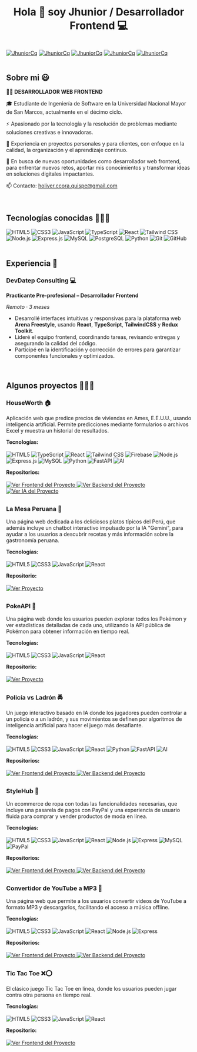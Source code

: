 <h1 align="center">Hola 👋 soy Jhunior / Desarrollador Frontend 💻 </h1> 

<br>

<div align="left">
  <a href="https://www.linkedin.com/in/holiver-ccora-quispe-0a0642258" target="_blank"><img align="center" src="https://img.shields.io/badge/LinkedIn-0077B5?style=for-the-badge&logo=linkedin&logoColor=white" alt="JhuniorCq" /></a>
  <a href="https://wa.me/936128801" target="_blank"><img align="center" src="https://img.shields.io/badge/WhatsApp-25D366?style=for-the-badge&logo=whatsapp&logoColor=white" alt="JhuniorCq" /></a>
  <a href="https://www.facebook.com/holiver.jhunior" target="_blank"><img align="center" src="https://img.shields.io/badge/Facebook-1877F2?style=for-the-badge&logo=facebook&logoColor=white" alt="JhuniorCq" /></a>
  <a href="mailto:holiver.ccora.quispe@gmail.com" target="_blank"><img align="center" src="https://img.shields.io/badge/Gmail-D14836?style=for-the-badge&logo=gmail&logoColor=white" alt="JhuniorCq" /></a>
  <a href="https://portafolio-jhunior-ccora.vercel.app/" target="_blank" ><img align="center" src="https://img.shields.io/badge/website-000000?style=for-the-badge&logo=About.me&logoColor=white" alt="JhuniorCq" /></a>
</div>

<br>

<h2>Sobre mi 😃</h2>

<div align="left">
  👨‍💻 <strong>DESARROLLADOR WEB FRONTEND</strong>
  
  🎓 Estudiante de Ingeniería de Software en la Universidad Nacional Mayor de San Marcos, actualmente en el décimo ciclo.
  
  ⚡ Apasionado por la tecnología y la resolución de problemas mediante soluciones creativas e innovadoras.
  
  🌟 Experiencia en proyectos personales y para clientes, con enfoque en la calidad, la organización y el aprendizaje continuo.
  
  🎯 En busca de nuevas oportunidades como desarrollador web frontend, para enfrentar nuevos retos, aportar mis conocimientos y transformar ideas en soluciones digitales impactantes.
  
  📫 Contacto: holiver.ccora.quispe@gmail.com
</div>

<br>

<h2>Tecnologías conocidas 👨🏻‍💻</h2>

<div>
  <div>
    <img src="https://img.shields.io/badge/HTML5-E34F26?style=for-the-badge&logo=html5&logoColor=white" alt="HTML5" />
    <img src="https://img.shields.io/badge/CSS3-1572B6?style=for-the-badge&logo=css3&logoColor=white" alt="CSS3" />
    <img src="https://img.shields.io/badge/JavaScript-F7DF1E?style=for-the-badge&logo=javascript&logoColor=black" alt="JavaScript" />
    <img src="https://img.shields.io/badge/TypeScript-007ACC?style=for-the-badge&logo=typescript&logoColor=white" alt="TypeScript" />
    <img src="https://img.shields.io/badge/React-20232A?style=for-the-badge&logo=react&logoColor=61DAFB" alt="React" />
    <img src="https://img.shields.io/badge/Tailwind_CSS-38B2AC?style=for-the-badge&logo=tailwind-css&logoColor=white" alt="Tailwind CSS" />
    <img src="https://img.shields.io/badge/Node.js-43853D?style=for-the-badge&logo=node.js&logoColor=white" alt="Node.js" />
    <img src="https://img.shields.io/badge/Express.js-404D59?style=for-the-badge" alt="Express.js" />
    <img src="https://img.shields.io/badge/MySQL-00000F?style=for-the-badge&logo=mysql&logoColor=white" alt="MySQL" />
    <img src="https://img.shields.io/badge/PostgreSQL-316192?style=for-the-badge&logo=postgresql&logoColor=white" alt="PostgreSQL" />
    <img src="https://img.shields.io/badge/Python-14354C?style=for-the-badge&logo=python&logoColor=white" alt="Python" />
    <img src="https://img.shields.io/badge/Git-F05032?style=for-the-badge&logo=git&logoColor=white" alt="Git">
    <img src="https://img.shields.io/badge/GitHub-100000?style=for-the-badge&logo=github&logoColor=white" alt="GitHub" />
  </div>
</div>

<br>

<h2>Experiencia 💼</h2>

<div>
  <h3>DevDatep Consulting 💻</h3>
  <p><strong>Practicante Pre-profesional – Desarrollador Frontend</strong></p>
  <p><em>Remoto · 3 meses</em></p>
  <ul>
    <li>Desarrollé interfaces intuitivas y responsivas para la plataforma web <strong>Arena Freestyle</strong>, usando <strong>React</strong>, <strong>TypeScript</strong>, <strong>TailwindCSS</strong> y <strong>Redux Toolkit</strong>.</li>
    <li>Lideré el equipo frontend, coordinando tareas, revisando entregas y asegurando la calidad del código.</li>
    <li>Participé en la identificación y corrección de errores para garantizar componentes funcionales y optimizados.</li>
  </ul>
</div>

<br>

<div id="proyectos">
  <h2>Algunos proyectos 👨🏻‍💻</h2>

  <!-- Proyecto: HouseWorth -->
  <div style="margin-bottom: 30px;">
    <h3>HouseWorth 🏠</h3>
    <p>
      Aplicación web que predice precios de viviendas en Ames, E.E.U.U., usando inteligencia artificial. 
      Permite predicciones mediante formularios o archivos Excel y muestra un historial de resultados.
    </p>
    <p>
      <strong>Tecnologías:</strong>
      <br><br>
      <span>
        <img src="https://img.shields.io/badge/HTML5-E34F26?style=for-the-badge&logo=html5&logoColor=white" alt="HTML5" />
        <img src="https://img.shields.io/badge/TypeScript-007ACC?style=for-the-badge&logo=typescript&logoColor=white" alt="TypeScript" />
        <img src="https://img.shields.io/badge/React-20232A?style=for-the-badge&logo=react&logoColor=61DAFB" alt="React" />
        <img src="https://img.shields.io/badge/Tailwind_CSS-38B2AC?style=for-the-badge&logo=tailwind-css&logoColor=white" alt="Tailwind CSS" />
        <img src="https://img.shields.io/badge/firebase-ffca28?style=for-the-badge&logo=firebase&logoColor=black" alt="Firebase" />
        <img src="https://img.shields.io/badge/Node.js-43853D?style=for-the-badge&logo=node.js&logoColor=white" alt="Node.js" />
        <img src="https://img.shields.io/badge/Express.js-404D59?style=for-the-badge" alt="Express.js" />
        <img src="https://img.shields.io/badge/MySQL-00000F?style=for-the-badge&logo=mysql&logoColor=white" alt="MySQL" />
        <img src="https://img.shields.io/badge/Python-14354C?style=for-the-badge&logo=python&logoColor=white" alt="Python" />
        <img src="https://img.shields.io/badge/FastAPI-005571?style=for-the-badge&logo=fastapi" alt="FastAPI" />
        <img src="https://img.shields.io/badge/AI-FF6F00?style=for-the-badge" alt="AI" />
      </span>
    </p>
    <p>
      <strong>Repositorios:</strong>
      <br><br>
      <a href="https://github.com/JhuniorCq/houseworth-frontend.git" target="_blank">
        <img src="https://img.shields.io/badge/Ver%20Frontend%20del%20Proyecto-0073e6?style=flat&logo=github&logoColor=white" alt="Ver Frontend del Proyecto" />
      </a>
      <a href="https://github.com/JhuniorCq/houseworth-backend.git" target="_blank">
        <img src="https://img.shields.io/badge/Ver%20Backend%20del%20Proyecto-0073e6?style=flat&logo=github&logoColor=white" alt="Ver Backend del Proyecto" />
      </a>
      <a href="https://github.com/JhuniorCq/houseworth-ia.git" target="_blank">
        <img src="https://img.shields.io/badge/Ver%20IA%20del%20Proyecto-0073e6?style=flat&logo=github&logoColor=white" alt="Ver IA del Proyecto" />
      </a>
    </p>
  </div>

  <!-- Proyecto: Miskito -->
  <div style="margin-bottom: 30px;">
    <h3>La Mesa Peruana 🌽</h3>
    <p>
      Una página web dedicada a los deliciosos platos típicos del Perú, que además incluye un 
      chatbot interactivo impulsado por la IA "Gemini", para ayudar a los usuarios a descubrir recetas y más información sobre la gastronomía peruana.
    </p>
    <p>
      <strong>Tecnologías:</strong>
      <br><br>
      <span>
        <img src="https://img.shields.io/badge/HTML5-E34F26?style=for-the-badge&logo=html5&logoColor=white" alt="HTML5" />
        <img src="https://img.shields.io/badge/CSS3-1572B6?style=for-the-badge&logo=css3&logoColor=white" alt="CSS3" />
        <img src="https://img.shields.io/badge/JavaScript-F7DF1E?style=for-the-badge&logo=javascript&logoColor=black" alt="JavaScript" />
        <img src="https://img.shields.io/badge/React-20232A?style=for-the-badge&logo=react&logoColor=61DAFB" alt="React" />
      </span>
    </p>
    <p>
      <strong>Repositorio:</strong>
      <br><br>
      <a href="https://github.com/JhuniorCq/platos-tipicos-peru.git" target="_blank">
        <img src="https://img.shields.io/badge/Ver%20Frontend%20del%20Proyecto-0073e6?style=flat&logo=github&logoColor=white" alt="Ver Proyecto" />
      </a>
    </p>
  </div>

  <!-- Proyecto: PokeAPI -->
  <div style="margin-bottom: 30px;">
    <h3>PokeAPI 🐾</h3>
    <p>
      Una página web donde los usuarios pueden explorar todos los Pokémon y ver estadísticas detalladas 
      de cada uno, utilizando la API pública de Pokémon para obtener información en tiempo real.
    </p>
    <p>
      <strong>Tecnologías:</strong>
      <br><br>
      <span>
        <img src="https://img.shields.io/badge/HTML5-E34F26?style=for-the-badge&logo=html5&logoColor=white" alt="HTML5" />
        <img src="https://img.shields.io/badge/CSS3-1572B6?style=for-the-badge&logo=css3&logoColor=white" alt="CSS3" />
        <img src="https://img.shields.io/badge/JavaScript-F7DF1E?style=for-the-badge&logo=javascript&logoColor=black" alt="JavaScript" />
        <img src="https://img.shields.io/badge/React-20232A?style=for-the-badge&logo=react&logoColor=61DAFB" alt="React" />
      </span>
    </p>
    <p>
      <strong>Repositorio:</strong>
      <br><br>
      <a href="https://github.com/JhuniorCq/proyecto-poke-api.git" target="_blank">
        <img src="https://img.shields.io/badge/Ver%20Frontend%20del%20Proyecto-0073e6?style=flat&logo=github&logoColor=white" alt="Ver Proyecto" />
      </a>
    </p>
  </div>

  <!-- Proyecto: Policia vs Ladron -->
  <div style="margin-bottom: 30px;">
    <h3>Policía vs Ladrón 🚔</h3>
    <p>
      Un juego interactivo basado en IA donde los jugadores pueden controlar a un policía o a un ladrón, 
      y sus movimientos se definen por algoritmos de inteligencia artificial para hacer el juego más desafiante.
    </p>
    <p>
      <strong>Tecnologías:</strong>
      <br><br>
      <span>
        <img src="https://img.shields.io/badge/HTML5-E34F26?style=for-the-badge&logo=html5&logoColor=white" alt="HTML5" />
        <img src="https://img.shields.io/badge/CSS3-1572B6?style=for-the-badge&logo=css3&logoColor=white" alt="CSS3" />
        <img src="https://img.shields.io/badge/JavaScript-F7DF1E?style=for-the-badge&logo=javascript&logoColor=black" alt="JavaScript" />
        <img src="https://img.shields.io/badge/React-20232A?style=for-the-badge&logo=react&logoColor=61DAFB" alt="React" />
        <img src="https://img.shields.io/badge/Python-14354C?style=for-the-badge&logo=python&logoColor=white" alt="Python" />
        <img src="https://img.shields.io/badge/FastAPI-005571?style=for-the-badge&logo=fastapi" alt="FastAPI" />
        <img src="https://img.shields.io/badge/AI-FF6F00?style=for-the-badge" alt="AI" />
      </span>
    </p>
    <p>
      <strong>Repositorios:</strong>
      <br><br>
      <a href="https://github.com/JhuniorCq/policia_vs_ladron_vista.git" target="_blank">
        <img src="https://img.shields.io/badge/Ver%20Frontend%20del%20Proyecto-0073e6?style=flat&logo=github&logoColor=white" alt="Ver Frontend del Proyecto" />
      </a>
      <a href="https://github.com/JhuniorCq/policia_vs_ladron_servidor.git" target="_blank">
        <img src="https://img.shields.io/badge/Ver%20Backend%20del%20Proyecto-0073e6?style=flat&logo=github&logoColor=white" alt="Ver Backend del Proyecto" />
      </a>
    </p>
  </div>

  <!-- Proyecto: StyleHub -->
  <div style="margin-bottom: 30px;">
    <h3>StyleHub 👗</h3>
    <p>
      Un ecommerce de ropa con todas las funcionalidades necesarias, que incluye una pasarela de pagos 
      con PayPal y una experiencia de usuario fluida para comprar y vender productos de moda en línea.
    </p>
    <p>
      <strong>Tecnologías:</strong>
      <br><br>
      <span>
        <img src="https://img.shields.io/badge/HTML5-E34F26?style=for-the-badge&logo=html5&logoColor=white" alt="HTML5" />
        <img src="https://img.shields.io/badge/CSS3-1572B6?style=for-the-badge&logo=css3&logoColor=white" alt="CSS3" />
        <img src="https://img.shields.io/badge/JavaScript-F7DF1E?style=for-the-badge&logo=javascript&logoColor=black" alt="JavaScript" />
        <img src="https://img.shields.io/badge/React-20232A?style=for-the-badge&logo=react&logoColor=61DAFB" alt="React" />
        <img src="https://img.shields.io/badge/Node.js-43853D?style=for-the-badge&logo=node.js&logoColor=white" alt="Node.js" />
        <img src="https://img.shields.io/badge/Express.js-404D59?style=for-the-badge" alt="Express" />
        <img src="https://img.shields.io/badge/MySQL-00000F?style=for-the-badge&logo=mysql&logoColor=white" alt="MySQL" />
        <img src="https://img.shields.io/badge/PayPal-003087?style=for-the-badge&logo=paypal&logoColor=white" alt="PayPal" />
      </span>
    </p>
    <p>
      <strong>Repositorios:</strong>
      <br><br>
      <a href="https://github.com/JhuniorCq/style-hub-frontend.git" target="_blank">
        <img src="https://img.shields.io/badge/Ver%20Frontend%20del%20Proyecto-0073e6?style=flat&logo=github&logoColor=white" alt="Ver Frontend del Proyecto" />
      </a>
      <a href="https://github.com/JhuniorCq/style-hub-backend.git" target="_blank">
        <img src="https://img.shields.io/badge/Ver%20Backend%20del%20Proyecto-0073e6?style=flat&logo=github&logoColor=white" alt="Ver Backend del Proyecto" />
      </a>
    </p>
  </div>

  <!-- Proyecto: Convertidor de Youtube a MP3 -->
  <div style="margin-bottom: 30px;">
    <h3>Convertidor de YouTube a MP3 🎵</h3>
    <p>
      Una página web que permite a los usuarios convertir videos de YouTube a formato MP3 y descargarlos, 
      facilitando el acceso a música offline.
    </p>
    <p>
      <strong>Tecnologías:</strong>
      <br><br>
      <span>
        <img src="https://img.shields.io/badge/HTML5-E34F26?style=for-the-badge&logo=html5&logoColor=white" alt="HTML5" />
        <img src="https://img.shields.io/badge/CSS3-1572B6?style=for-the-badge&logo=css3&logoColor=white" alt="CSS3" />
        <img src="https://img.shields.io/badge/JavaScript-F7DF1E?style=for-the-badge&logo=javascript&logoColor=black" alt="JavaScript" />
        <img src="https://img.shields.io/badge/React-20232A?style=for-the-badge&logo=react&logoColor=61DAFB" alt="React" />
        <img src="https://img.shields.io/badge/Node.js-43853D?style=for-the-badge&logo=node.js&logoColor=white" alt="Node.js" />
        <img src="https://img.shields.io/badge/Express.js-404D59?style=for-the-badge" alt="Express" />
      </span>
    </p>
    <p>
      <strong>Repositorios:</strong>
      <br><br>
      <a href="https://github.com/JhuniorCq/convertidor-musica-frontend.git" target="_blank">
        <img src="https://img.shields.io/badge/Ver%20Frontend%20del%20Proyecto-0073e6?style=flat&logo=github&logoColor=white" alt="Ver Frontend del Proyecto" />
      </a>
      <a href="https://github.com/JhuniorCq/convertidor-musica-backend.git" target="_blank">
        <img src="https://img.shields.io/badge/Ver%20Backend%20del%20Proyecto-0073e6?style=flat&logo=github&logoColor=white" alt="Ver Backend del Proyecto" />
      </a>
    </p>
  </div>

  <!-- Proyecto: Tic Tac Toe -->
  <div style="margin-bottom: 30px;">
    <h3>Tic Tac Toe ❌⭕</h3>
    <p>
      El clásico juego Tic Tac Toe en línea, donde los usuarios pueden jugar contra otra persona en tiempo real.
    </p>
    <p>
      <strong>Tecnologías:</strong>
      <br><br>
      <span>
        <img src="https://img.shields.io/badge/HTML5-E34F26?style=for-the-badge&logo=html5&logoColor=white" alt="HTML5" />
        <img src="https://img.shields.io/badge/CSS3-1572B6?style=for-the-badge&logo=css3&logoColor=white" alt="CSS3" />
        <img src="https://img.shields.io/badge/JavaScript-F7DF1E?style=for-the-badge&logo=javascript&logoColor=black" alt="JavaScript" />
        <img src="https://img.shields.io/badge/React-20232A?style=for-the-badge&logo=react&logoColor=61DAFB" alt="React" />
      </span>
    </p>
    <p>
      <strong>Repositorio:</strong>
      <br><br>
      <a href="https://github.com/JhuniorCq/proyecto-tic-tac-toe.git" target="_blank">
        <img src="https://img.shields.io/badge/Ver%20Frontend%20del%20Proyecto-0073e6?style=flat&logo=github&logoColor=white" alt="Ver Frontend del Proyecto" />
      </a>
    </p>
  </div>
</div>

